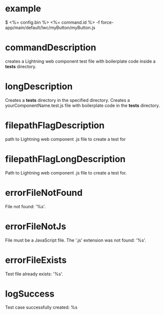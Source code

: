 # example

$ <%= config.bin %> <%= command.id %> -f force-app/main/default/lwc/myButton/myButton.js

# commandDescription

creates a Lightning web component test file with boilerplate code inside a **tests** directory.

# longDescription

Creates a **tests** directory in the specified directory. Creates a yourComponentName.test.js file with boilerplate code in the **tests** directory.

# filepathFlagDescription

path to Lightning web component .js file to create a test for

# filepathFlagLongDescription

Path to Lightning web component .js file to create a test for.

# errorFileNotFound

File not found: '%s'.

# errorFileNotJs

File must be a JavaScript file. The '.js' extension was not found: '%s'.

# errorFileExists

Test file already exists: '%s'.

# logSuccess

Test case successfully created: %s
